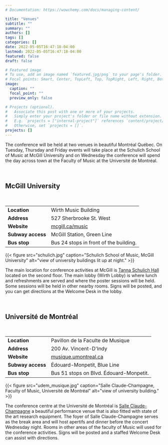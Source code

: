 ```yaml
---
# Documentation: https://wowchemy.com/docs/managing-content/

title: "Venues"
subtitle: ""
summary: ""
authors: []
tags: []
categories: []
date: 2022-05-05T16:47:18-04:00
lastmod: 2022-05-05T16:47:18-04:00
featured: false
draft: false

# Featured image
# To use, add an image named `featured.jpg/png` to your page's folder.
# Focal points: Smart, Center, TopLeft, Top, TopRight, Left, Right, BottomLeft, Bottom, BottomRight.
image:
  caption: ""
  focal_point: ""
  preview_only: false

# Projects (optional).
#   Associate this post with one or more of your projects.
#   Simply enter your project's folder or file name without extension.
#   E.g. `projects = ["internal-project"]` references `content/project/deep-learning/index.md`.
#   Otherwise, set `projects = []`.
projects: []
---
```


The conference will be held at two venues in beautiful Montréal Québec. On Tuesday, Thursday and Friday events will take place at the Schulich School of Music at McGill University and on Wednesday the conference will spend the day across town at the Faculty of Music at the Université de Montréal. 

<br>

## McGill University

<br>

| | |
| - | - |
| **Location** | Wirth Music Building |
| **Address** | 527 Sherbrooke St. West |
| **Website** | [mcgill.ca/music](https://www.mcgill.ca/music/) |
| **Subway access** | McGill Station, Green Line |
| **Bus stop** | Bus 24 stops in front of the building. |

{{< figure src="schulich.jpg" caption="Schulich School of Music, McGill University" alt="view of university buildings lit up at night." >}}

The main location for conference activities at McGill is [Tanna Schulich Hall](https://www.mcgill.ca/music/about-us/halls/tanna-schulich-hall) located on the second floor. The main lobby (Wirth Lobby) is where lunch and refreshments are served and where the poster sessions will be held. Some sessions will be held in other nearby rooms. Signs will be posted, and you can get directions at the Welcome Desk in the lobby. 

<br>

## Université de Montréal

<br>

| | |
| - | - |
| **Location** | Pavillon de la Faculte de Musique |
| **Address** | 200 Av. Vincent-D'Indy |
| **Website** | [musique.umontreal.ca](https://musique.umontreal.ca/en/home/) |
| **Subway access** | Édouard-Monpetit, Blue Line |
| **Bus stop** | Bus 51 stops on Blvd. Édouard-Monpetit. |

{{< figure src="udem_musique.jpg" caption="Salle Claude-Champagne, Faculty of Music, Université de Montréal" alt="view of university building." >}}

The conference centre at the Université de Montréal is [Salle Claude-Champagne](https://musique.umontreal.ca/en/about/our-spaces/concert-halls/salle-claude-champagne/) a beautiful performance venue that is also fitted with state of the art research equipment. The foyer of Salle Claude-Champagne serves as the break area and will host apertifs and dinner before the concert Wednesday night. Rooms in other areas of the faculty of Music will used for the conference activities. Signs will be posted and a staffed Welcome Desk can assist with directions. 

<br>